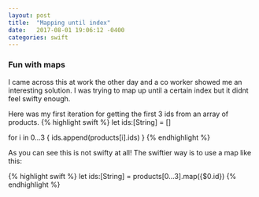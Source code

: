 ```yaml
---
layout: post
title:  "Mapping until index"
date:   2017-08-01 19:06:12 -0400
categories: swift
---
```

### Fun with maps

I came across this at work the other day and a co worker showed me an interesting solution.  I was trying to map up until a certain index but it didnt feel swifty enough.


Here was my first iteration for getting the first 3 ids from an array of products.
{% highlight swift %}
let ids:[String] = []

for i in 0...3 {
    ids.append(products[i].ids)
}
{% endhighlight %}

As you can see this is not swifty at all!  The swiftier way is to use a map like this:

{% highlight swift %}
let ids:[String] = products[0...3].map({$0.id})
{% endhighlight %}
